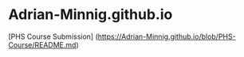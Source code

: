 # Adrian-Minnig.github.io

[PHS Course Submission] (https://Adrian-Minnig.github.io/blob/PHS-Course/README.md)
